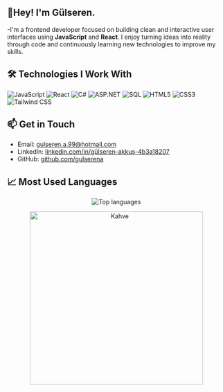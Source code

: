 ## 👋Hey! I'm Gülseren.

-I'm a frontend developer focused on building clean and interactive user interfaces using **JavaScript** and **React**. I enjoy turning ideas into reality through code and continuously learning new technologies to improve my skills.

## 🛠️ Technologies I Work With

![JavaScript](https://img.shields.io/badge/-JavaScript-black?style=flat-square&logo=javascript)
![React](https://img.shields.io/badge/-React-black?style=flat-square&logo=react)
![C#](https://img.shields.io/badge/-CSharp-239120?style=flat-square&logo=c-sharp&logoColor=white)
![ASP.NET](https://img.shields.io/badge/-ASP.NET-512BD4?style=flat-square&logo=.net&logoColor=white)
![SQL](https://img.shields.io/badge/-SQL-4479A1?style=flat-square&logo=mysql&logoColor=white)
![HTML5](https://img.shields.io/badge/-HTML5-E34F26?style=flat-square&logo=html5&logoColor=white)
![CSS3](https://img.shields.io/badge/-CSS3-1572B6?style=flat-square&logo=css3)
![Tailwind CSS](https://img.shields.io/badge/-TailwindCSS-06B6D4?style=flat-square&logo=tailwind-css)

## 📫 Get in Touch

- Email: gulseren.a.99@hotmail.com
- LinkedIn: [linkedin.com/in/gülseren-akkuş-4b3a18207](https://www.linkedin.com/in/gülseren-akkuş-4b3a18207/)
- GitHub: [github.com/gulserena](https://github.com/gulserena)


## 📈 Most Used Languages

<p align="center">
  <img src="https://github-readme-stats.vercel.app/api/top-langs/?username=gulserena&layout=compact&theme=radical" alt="Top languages" />
</p>

<p align="center">
  <img src="https://media0.giphy.com/media/v1.Y2lkPTc5MGI3NjExcGM2dDFudGFuNnNmbmN6OGw2ZTFoaTBmc3dwdzB3cW5rNDBtOGpkNSZlcD12MV9pbnRlcm5hbF9naWZfYnlfaWQmY3Q9Zw/lrJB9RTNtpirITf7pd/giphy.gif" alt="Kahve" width="400"/>
</p>



